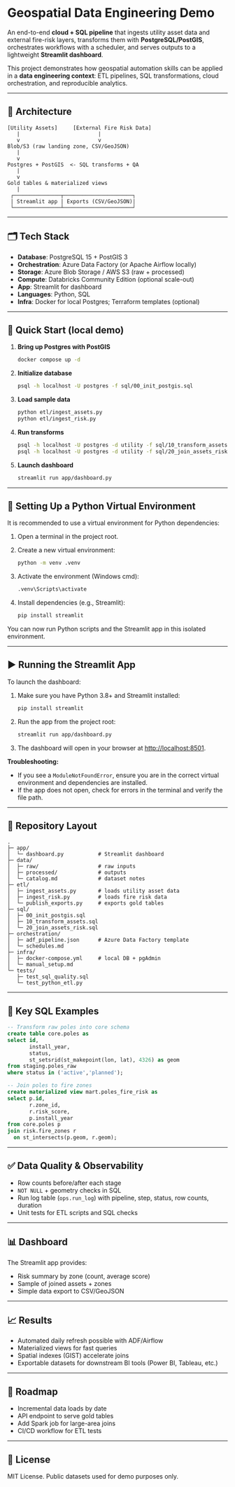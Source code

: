 # Geospatial Data Engineering Demo

An end-to-end **cloud + SQL pipeline** that ingests utility asset data and external fire-risk layers, transforms them with **PostgreSQL/PostGIS**, orchestrates workflows with a scheduler, and serves outputs to a lightweight **Streamlit dashboard**.

This project demonstrates how geospatial automation skills can be applied in a **data engineering context**: ETL pipelines, SQL transformations, cloud orchestration, and reproducible analytics.

---

## 📐 Architecture

```text
[Utility Assets]     [External Fire Risk Data]
   |                         |
   v                         v
Blob/S3 (raw landing zone, CSV/GeoJSON)
   |
   v
Postgres + PostGIS  <- SQL transforms + QA
   |
   v
Gold tables & materialized views
   |
 ┌───────────────┬──────────────────────┐
 | Streamlit app | Exports (CSV/GeoJSON)|
 └───────────────┴──────────────────────┘

```

---

## 🗂 Tech Stack

- **Database**: PostgreSQL 15 + PostGIS 3
- **Orchestration**: Azure Data Factory (or Apache Airflow locally)
- **Storage**: Azure Blob Storage / AWS S3 (raw + processed)
- **Compute**: Databricks Community Edition (optional scale-out)
- **App**: Streamlit for dashboard
- **Languages**: Python, SQL
- **Infra**: Docker for local Postgres; Terraform templates (optional)  

---

## 🚀 Quick Start (local demo)


1. **Bring up Postgres with PostGIS**

   ```bash
   docker compose up -d
   ```


2. **Initialize database**

   ```bash
   psql -h localhost -U postgres -f sql/00_init_postgis.sql
   ```


3. **Load sample data**

   ```bash
   python etl/ingest_assets.py
   python etl/ingest_risk.py
   ```


4. **Run transforms**

   ```bash
   psql -h localhost -U postgres -d utility -f sql/10_transform_assets.sql
   psql -h localhost -U postgres -d utility -f sql/20_join_assets_risk.sql
   ```



5. **Launch dashboard**

   ```bash
   streamlit run app/dashboard.py
   ```

---


## 🐍 Setting Up a Python Virtual Environment

It is recommended to use a virtual environment for Python dependencies:

1. Open a terminal in the project root.
2. Create a new virtual environment:

   ```cmd
   python -m venv .venv
   ```

3. Activate the environment (Windows cmd):

   ```cmd
   .venv\Scripts\activate
   ```

4. Install dependencies (e.g., Streamlit):

   ```cmd
   pip install streamlit
   ```

You can now run Python scripts and the Streamlit app in this isolated environment.

---

## ▶️ Running the Streamlit App

To launch the dashboard:

1. Make sure you have Python 3.8+ and Streamlit installed:

   ```bash
   pip install streamlit
   ```

2. Run the app from the project root:

   ```bash
   streamlit run app/dashboard.py
   ```

3. The dashboard will open in your browser at [http://localhost:8501](http://localhost:8501).

**Troubleshooting:**
- If you see a `ModuleNotFoundError`, ensure you are in the correct virtual environment and dependencies are installed.
- If the app does not open, check for errors in the terminal and verify the file path.

---

## 📂 Repository Layout

```
.
├─ app/
│  └─ dashboard.py           # Streamlit dashboard
├─ data/
│  ├─ raw/                   # raw inputs
│  ├─ processed/             # outputs
│  └─ catalog.md             # dataset notes
├─ etl/
│  ├─ ingest_assets.py       # loads utility asset data
│  ├─ ingest_risk.py         # loads fire risk data
│  └─ publish_exports.py     # exports gold tables
├─ sql/
│  ├─ 00_init_postgis.sql
│  ├─ 10_transform_assets.sql
│  └─ 20_join_assets_risk.sql
├─ orchestration/
│  ├─ adf_pipeline.json      # Azure Data Factory template
│  └─ schedules.md
├─ infra/
│  ├─ docker-compose.yml     # local DB + pgAdmin
│  └─ manual_setup.md
└─ tests/
   ├─ test_sql_quality.sql
   └─ test_python_etl.py
```

---

## 🔑 Key SQL Examples

```sql
-- Transform raw poles into core schema
create table core.poles as
select id,
       install_year,
       status,
       st_setsrid(st_makepoint(lon, lat), 4326) as geom
from staging.poles_raw
where status in ('active','planned');

-- Join poles to fire zones
create materialized view mart.poles_fire_risk as
select p.id,
       r.zone_id,
       r.risk_score,
       p.install_year
from core.poles p
join risk.fire_zones r
  on st_intersects(p.geom, r.geom);
```

---

## ✅ Data Quality & Observability

- Row counts before/after each stage
- `NOT NULL` + geometry checks in SQL
- Run log table (`ops.run_log`) with pipeline, step, status, row counts, duration
- Unit tests for ETL scripts and SQL checks

---

## 📊 Dashboard

The Streamlit app provides:

- Risk summary by zone (count, average score)
- Sample of joined assets + zones
- Simple data export to CSV/GeoJSON

---

## 📈 Results

- Automated daily refresh possible with ADF/Airflow
- Materialized views for fast queries
- Spatial indexes (GIST) accelerate joins
- Exportable datasets for downstream BI tools (Power BI, Tableau, etc.)

---

## 🔮 Roadmap

- Incremental data loads by date
- API endpoint to serve gold tables
- Add Spark job for large-area joins
- CI/CD workflow for ETL tests

---

## 📄 License

MIT License. Public datasets used for demo purposes only.

